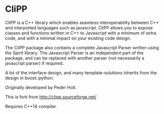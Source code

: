 # CliPP
CliPP is a C++ library which enables seamless interoperability between C++ and interpreted languages such as javascript. 
CliPP allows you to expose classes and functions written in C++ to Javascript with a minimum of extra code, and with a minimal impact on your existing code design.

The CliPP package also contains a complete Javascript Parser written using the Spirit library. The Javascript Parser is an independent part of the package, and can be replaced with another parser (not necessarily a javascript parser) if required.

A lot of the interface design, and many template-solutions inherits from the design in boost::python.

Originally developed by Peder Holt.

This is fork from http://clipp.sourceforge.net/

Requires C++14 compiler.
